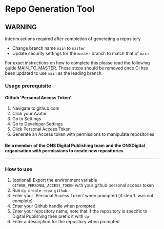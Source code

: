 # Repo Generation Tool

## WARNING

Interim actions required after completion of generating a repository

- Change branch name `main` to `master`
- Update security settings for the `master` branch to match that of `main`

For exact instructions on how to complete this please read the following guide [MAIN_TO_MASTER](MAIN_TO_MASTER_GUIDE.md).
These steps should be removed once CI has been updated to use `main` as the leading branch.

### Usage prerequisite

#### Github 'Personal Access Token'

1. Navigate to github.com
2. Click your Avatar
3. Go to Settings
4. Go to Developer Settings
5. Click Personal Access Token
6. Generate an Access token with permissions to manipulate repositories

#### Be a member of the ONS Digital Publishing team and the ONSDigital organisation with permissions to create new repositories

___

### How to use

1. (optional) Export the environment variable `GITHUB_PERSONAL_ACCESS_TOKEN` with your github personal access token
2. Run `dp create-repo github`
3. Enter your 'Personal Access Token' when prompted (if step 1. was not complete)
4. Enter your Github handle when prompted
5. Enter your repository name, note that if the repository is specific to Digital Publishing then prefix it with `dp-`
6. Enter a description for the repository when prompted
